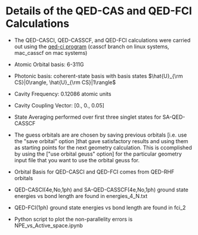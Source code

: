 # Details of the QED-CAS and QED-FCI Calculations

- The QED-CASCI, QED-CASSCF, and QED-FCI calculations were carried out using the  [qed-ci program](https://github.com/mapol-chem/qed-ci/tree/casscf) (casscf branch on linux systems, mac_casscf on mac systems) 

- Atomic Orbital basis: 6-311G

- Photonic basis: coherent-state basis with basis states $\hat{U}_{\rm CS}|0\rangle, \hat{U}_{\rm CS}|1\rangle$

- Cavity Frequency: 0.12086 atomic units

- Cavity Coupling Vector: [0., 0., 0.05]

- State Averaging performed over first three singlet states for SA-QED-CASSCF

-  The guess orbitals are are chosen by saving previous orbitals [i.e. use the "save orbital" option ]that gave satisfactory results and using them as starting points for the next geometry calculation. This is ccomplished by using the ["use orbital geuss" option] for the particular geometry input file that you want to use the orbital geuss for.

- Orbital Basis for QED-CASCI and QED-FCI comes from QED-RHF orbitals

- QED-CASCI(4e,No,1ph) and SA-QED-CASSCF(4e,No,1ph) ground state energies vs bond length are found in energies_4_N.txt

- QED-FCI(1ph) ground state energies vs bond length are found in fci_2

- Python script to plot the non-parallelity errors is NPE_vs_Active_space.ipynb

